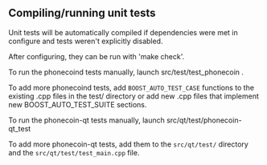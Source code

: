 Compiling/running unit tests
------------------------------------

Unit tests will be automatically compiled if dependencies were met in configure
and tests weren't explicitly disabled.

After configuring, they can be run with 'make check'.

To run the phonecoind tests manually, launch src/test/test_phonecoin .

To add more phonecoind tests, add `BOOST_AUTO_TEST_CASE` functions to the existing
.cpp files in the test/ directory or add new .cpp files that
implement new BOOST_AUTO_TEST_SUITE sections.

To run the phonecoin-qt tests manually, launch src/qt/test/phonecoin-qt_test

To add more phonecoin-qt tests, add them to the `src/qt/test/` directory and
the `src/qt/test/test_main.cpp` file.
